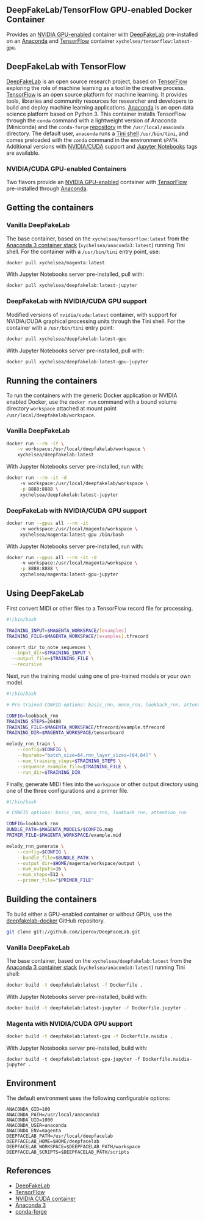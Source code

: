 DeepFakeLab/TensorFlow GPU-enabled Docker Container
-----

Provides an [NVIDIA GPU-enabled](https://hub.docker.com/r/nvidia/cuda) container with [DeepFakeLab](https://github.com/iperov/DeepFaceLab) pre-installed on an [Anaconda](https://www.anaconda.com/) and [TensorFlow](https://hub.docker.com/r/tensorflow/tensorflow) container ```xychelsea/tensorflow:latest-gpu```.

DeepFakeLab with TensorFlow
-----

[DeepFakeLab](https://magenta.tensorflow.org/) is an open source research project, based on [TensorFlow](https://tensorflow.org) exploring the role of machine learning as a tool in the creative process. [TensorFlow](https://tensorflow.org/) is an open source platform for machine learning. It provides tools, libraries and community resources for researcher and developers to build and deploy machine learning applications. [Anaconda](https://anaconda.com/) is an open data science platform based on Python 3. This container installs TensorFlow through the ```conda``` command with a lightweight version of Anaconda (Miniconda) and the ```conda-forge``` [repository](https://conda-forge.org/) in the ```/usr/local/anaconda``` directory. The default user, ```anaconda``` runs a [Tini shell](https://github.com/krallin/tini/) ```/usr/bin/tini```, and comes preloaded with the ```conda``` command in the environment ```$PATH```. Additional versions with [NVIDIA/CUDA](https://hub.docker.com/r/nvidia/cuda/) support and [Jupyter Notebooks](https://jupyter.org/) tags are available.

### NVIDIA/CUDA GPU-enabled Containers

Two flavors provide an [NVIDIA GPU-enabled](https://hub.docker.com/r/nvidia/cuda) container with [TensorFlow](https://tensorflow.org) pre-installed through [Anaconda](https://anaconda.com/).

## Getting the containers

### Vanilla DeepFakeLab

The base container, based on the ```xychelsea/tensorflow:latest``` from the [Anaconda 3 container stack](https://hub.docker.com/r/xychelsea/anaconda3) (```xychelsea/anaconda3:latest```) running Tini shell. For the container with a ```/usr/bin/tini``` entry point, use:

```bash
docker pull xychelsea/magenta:latest
```

With Jupyter Notebooks server pre-installed, pull with:

```bash
docker pull xychelsea/deepfakelab:latest-jupyter
```

### DeepFakeLab with NVIDIA/CUDA GPU support

Modified versions of ```nvidia/cuda:latest``` container, with support for NVIDIA/CUDA graphical processing units through the Tini shell. For the container with a ```/usr/bin/tini``` entry point:

```bash
docker pull xychelsea/deepfakelab:latest-gpu
```

With Jupyter Notebooks server pre-installed, pull with:

```bash
docker pull xychelsea/deepfakelab:latest-gpu-jupyter
```

## Running the containers

To run the containers with the generic Docker application or NVIDIA enabled Docker, use the ```docker run``` command with a bound volume directory ```workspace``` attached at mount point ```/usr/local/deepfakelab/workspace```.

### Vanilla DeepFakeLab

```bash
docker run --rm -it \
    -v workspace:/usr/local/deepfakelab/workspace \
    xychelsea/deepfakelab:latest
```

With Jupyter Notebooks server pre-installed, run with:

```bash
docker run --rm -it -d
     -v workspace:/usr/local/deepfakelab/workspace \
     -p 8888:8888 \
     xychelsea/deepfakelab:latest-jupyter
```
### DeepFakeLab with NVIDIA/CUDA GPU support

```bash
docker run --gpus all --rm -it
     -v workspace:/usr/local/magenta/workspace \
     xychelsea/magenta:latest-gpu /bin/bash
```

With Jupyter Notebooks server pre-installed, run with:

```bash
docker run --gpus all --rm -it -d
     -v workspace:/usr/local/magenta/workspace \
     -p 8888:8888 \
     xychelsea/magenta:latest-gpu-jupyter
```

## Using DeepFakeLab

First convert MIDI or other files to a TensorFlow record file for processing.

```bash
#!/bin/bash

TRAINING_INPUT=$MAGENTA_WORKSPACE/[examples]
TRAINING_FILE=$MAGENTA_WORKSPACE/[examples].tfrecord

convert_dir_to_note_sequences \
  --input_dir=$TRAINING_INPUT \
  --output_file=$TRAINING_FILE \
  --recursive
```

Next, run the training model using one of pre-trained models or your own model.

```bash
#!/bin/bash

# Pre-trained CONFIG options: basic_rnn, mono_rnn, lookback_rnn, attention_rnn

CONFIG=lookback_rnn
TRAINING_STEPS=20480
TRAINING_FILE=$MAGENTA_WORKSPACE/tfrecord/example.tfrecord
TRAINING_DIR=$MAGENTA_WORKSPACE/tensorboard

melody_rnn_train \
    --config=$CONFIG \
    --hparams="batch_size=64,rnn_layer_sizes=[64,64]" \
    --num_training_steps=$TRAINING_STEPS \
    --sequence_example_file=$TRAINING_FILE \
    --run_dir=$TRAINING_DIR
```

Finally, generate MIDI files into the ```workspace``` or other output directory using one of the three configurations and a primer file.

```bash
#!/bin/bash

# CONFIG options: basic_rnn, mono_rnn, lookback_rnn, attention_rnn

CONFIG=lookback_rnn
BUNDLE_PATH=$MAGENTA_MODELS/$CONFIG.mag
PRIMER_FILE=$MAGENTA_WORKSPACE/example.mid

melody_rnn_generate \
    --config=$CONFIG \
    --bundle_file=$BUNDLE_PATH \
    --output_dir=$HOME/magenta/workspace/output \
    --num_outputs=16 \
    --num_steps=512 \
    --primer_file="$PRIMER_FILE"
```

## Building the containers

To build either a GPU-enabled container or without GPUs, use the [deepfakelab-docker](https://github.com/xychelsea/magenta-docker) GitHub repository.

```bash
git clone git://github.com/iperov/DeepFaceLab.git
```

### Vanilla DeepFakeLab

The base container, based on the ```xychelsea/deepfakelab:latest``` from the [Anaconda 3 container stack](https://hub.docker.com/r/xychelsea/anaconda3) (```xychelsea/anaconda3:latest```) running Tini shell:

```bash
docker build -t deepfakelab:latest -f Dockerfile .
```

With Jupyter Notebooks server pre-installed, build with:

```bash
docker build -t deepfakelab:latest-jupyter -f Dockerfile.jupyter .
```

### Magenta with NVIDIA/CUDA GPU support

```bash
docker build -t deepfakelab:latest-gpu -f Dockerfile.nvidia .
```

With Jupyter Notebooks server pre-installed, build with:

```
docker build -t deepfakelab:latest-gpu-jupyter -f Dockerfile.nvidia-jupyter .
```

## Environment

The default environment uses the following configurable options:

```
ANACONDA_GID=100
ANACONDA_PATH=/usr/local/anaconda3
ANACONDA_UID=1000
ANACONDA_USER=anaconda
ANACONDA_ENV=magenta
DEEPFACELAB_PATH=/usr/local/deepfacelab
DEEPFACELAB_HOME=$HOME/deepfacelab
DEEPFACELAB_WORKSPACE=$DEEPFACELAB_PATH/workspace
DEEPFACELAB_SCRIPTS=$DEEPFACELAB_PATH/scripts
```

## References

- [DeepFakeLab](https://github.com/iperov/DeepFaceLab)
- [TensorFlow](https://tensorflow.org)
- [NVIDIA CUDA container](https://hub.docker.com/r/nvidia/cuda)
- [Anaconda 3](https://www.anaconda.com/blog/tensorflow-in-anaconda)
- [conda-forge](https://conda-forge.org/)
